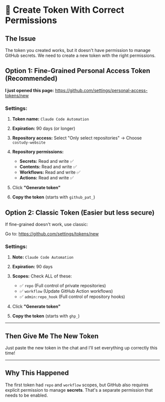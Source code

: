 # 🔑 Create Token With Correct Permissions

## The Issue

The token you created works, but it doesn't have permission to manage GitHub secrets. We need to create a new token with the right permissions.

## Option 1: Fine-Grained Personal Access Token (Recommended)

**I just opened this page:** https://github.com/settings/personal-access-tokens/new

### Settings:

1. **Token name:** `Claude Code Automation`
2. **Expiration:** 90 days (or longer)
3. **Repository access:** Select "Only select repositories" → Choose `costudy-website`
4. **Repository permissions:**
   - **Secrets:** Read and write ✅
   - **Contents:** Read and write ✅
   - **Workflows:** Read and write ✅
   - **Actions:** Read and write ✅

5. Click **"Generate token"**
6. **Copy the token** (starts with `github_pat_`)

## Option 2: Classic Token (Easier but less secure)

If fine-grained doesn't work, use classic:

Go to: https://github.com/settings/tokens/new

### Settings:
1. **Note:** `Claude Code Automation`
2. **Expiration:** 90 days
3. **Scopes:** Check ALL of these:
   - ✅ `repo` (Full control of private repositories)
   - ✅ `workflow` (Update GitHub Action workflows)
   - ✅ `admin:repo_hook` (Full control of repository hooks)

4. Click **"Generate token"**
5. **Copy the token** (starts with `ghp_`)

---

## Then Give Me The New Token

Just paste the new token in the chat and I'll set everything up correctly this time!

---

## Why This Happened

The first token had `repo` and `workflow` scopes, but GitHub also requires explicit permission to manage **secrets**. That's a separate permission that needs to be enabled.

